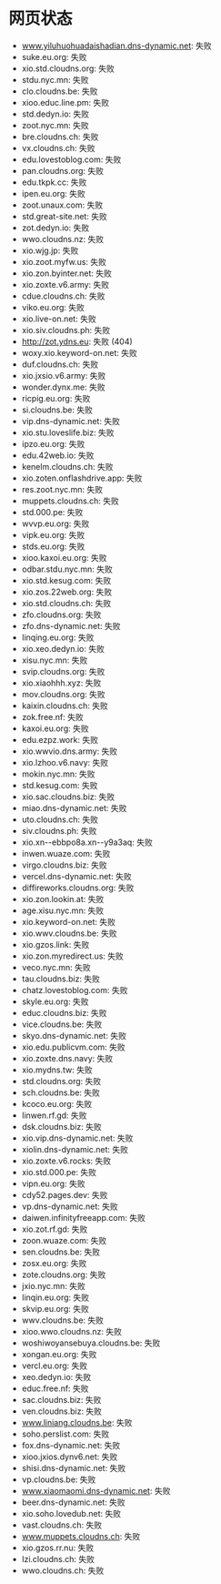 # 网页状态
- www.yiluhuohuadaishadian.dns-dynamic.net: 失败
- suke.eu.org: 失败
- xio.std.cloudns.org: 失败
- stdu.nyc.mn: 失败
- clo.cloudns.be: 失败
- xioo.educ.line.pm: 失败
- std.dedyn.io: 失败
- zoot.nyc.mn: 失败
- bre.cloudns.ch: 失败
- vx.cloudns.ch: 失败
- edu.lovestoblog.com: 失败
- pan.cloudns.org: 失败
- edu.tkpk.cc: 失败
- ipen.eu.org: 失败
- zoot.unaux.com: 失败
- std.great-site.net: 失败
- zot.dedyn.io: 失败
- wwo.cloudns.nz: 失败
- xio.wjg.jp: 失败
- xio.zoot.myfw.us: 失败
- xio.zon.byinter.net: 失败
- xio.zoxte.v6.army: 失败
- cdue.cloudns.ch: 失败
- viko.eu.org: 失败
- xio.live-on.net: 失败
- xio.siv.cloudns.ph: 失败
- http://zot.ydns.eu: 失败 (404)
- woxy.xio.keyword-on.net: 失败
- duf.cloudns.ch: 失败
- xio.jxsio.v6.army: 失败
- wonder.dynx.me: 失败
- ricpig.eu.org: 失败
- si.cloudns.be: 失败
- vip.dns-dynamic.net: 失败
- xio.stu.loveslife.biz: 失败
- ipzo.eu.org: 失败
- edu.42web.io: 失败
- kenelm.cloudns.ch: 失败
- xio.zoten.onflashdrive.app: 失败
- res.zoot.nyc.mn: 失败
- muppets.cloudns.ch: 失败
- std.000.pe: 失败
- wvvp.eu.org: 失败
- vipk.eu.org: 失败
- stds.eu.org: 失败
- xioo.kaxoi.eu.org: 失败
- odbar.stdu.nyc.mn: 失败
- xio.std.kesug.com: 失败
- xio.zos.22web.org: 失败
- xio.std.cloudns.ch: 失败
- zfo.cloudns.org: 失败
- zfo.dns-dynamic.net: 失败
- linqing.eu.org: 失败
- xio.xeo.dedyn.io: 失败
- xisu.nyc.mn: 失败
- svip.cloudns.org: 失败
- xio.xiaohhh.xyz: 失败
- mov.cloudns.org: 失败
- kaixin.cloudns.ch: 失败
- zok.free.nf: 失败
- kaxoi.eu.org: 失败
- edu.ezpz.work: 失败
- xio.wwvio.dns.army: 失败
- xio.lzhoo.v6.navy: 失败
- mokin.nyc.mn: 失败
- std.kesug.com: 失败
- xio.sac.cloudns.biz: 失败
- miao.dns-dynamic.net: 失败
- uto.cloudns.ch: 失败
- siv.cloudns.ph: 失败
- xio.xn--ebbpo8a.xn--y9a3aq: 失败
- inwen.wuaze.com: 失败
- virgo.cloudns.biz: 失败
- vercel.dns-dynamic.net: 失败
- diffireworks.cloudns.org: 失败
- xio.zon.lookin.at: 失败
- age.xisu.nyc.mn: 失败
- xio.keyword-on.net: 失败
- xio.wwv.cloudns.be: 失败
- xio.gzos.link: 失败
- xio.zon.myredirect.us: 失败
- veco.nyc.mn: 失败
- tau.cloudns.biz: 失败
- chatz.lovestoblog.com: 失败
- skyle.eu.org: 失败
- educ.cloudns.biz: 失败
- vice.cloudns.be: 失败
- skyo.dns-dynamic.net: 失败
- xio.edu.publicvm.com: 失败
- xio.zoxte.dns.navy: 失败
- xio.mydns.tw: 失败
- std.cloudns.org: 失败
- sch.cloudns.be: 失败
- kcoco.eu.org: 失败
- linwen.rf.gd: 失败
- dsk.cloudns.biz: 失败
- xio.vip.dns-dynamic.net: 失败
- xiolin.dns-dynamic.net: 失败
- xio.zoxte.v6.rocks: 失败
- xio.std.000.pe: 失败
- vipn.eu.org: 失败
- cdy52.pages.dev: 失败
- vp.dns-dynamic.net: 失败
- daiwen.infinityfreeapp.com: 失败
- xio.zot.rf.gd: 失败
- zoon.wuaze.com: 失败
- sen.cloudns.be: 失败
- zosx.eu.org: 失败
- zote.cloudns.org: 失败
- jxio.nyc.mn: 失败
- linqin.eu.org: 失败
- skvip.eu.org: 失败
- wwv.cloudns.be: 失败
- xioo.wwo.cloudns.nz: 失败
- woshiwoyansebuya.cloudns.be: 失败
- xongan.eu.org: 失败
- vercl.eu.org: 失败
- xeo.dedyn.io: 失败
- educ.free.nf: 失败
- sac.cloudns.biz: 失败
- ven.cloudns.biz: 失败
- www.liniang.cloudns.be: 失败
- soho.perslist.com: 失败
- fox.dns-dynamic.net: 失败
- xioo.jxios.dynv6.net: 失败
- shisi.dns-dynamic.net: 失败
- vp.cloudns.be: 失败
- www.xiaomaomi.dns-dynamic.net: 失败
- beer.dns-dynamic.net: 失败
- xio.soho.lovedub.net: 失败
- vast.cloudns.ch: 失败
- www.muppets.cloudns.ch: 失败
- xio.gzos.rr.nu: 失败
- lzi.cloudns.ch: 失败
- wwo.cloudns.ch: 失败

